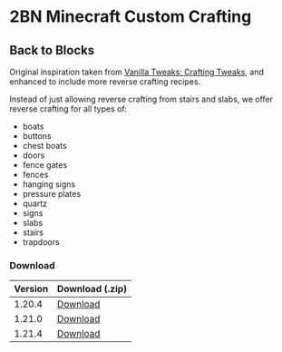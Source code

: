 # 2BN Minecraft Custom Crafting

## Back to Blocks

Original inspiration taken from [Vanilla Tweaks: Crafting Tweaks](https://vanillatweaks.net/picker/crafting-tweaks), and enhanced to include more reverse crafting recipes.

Instead of just allowing reverse crafting from stairs and slabs, we offer reverse crafting for all types of:

- boats
- buttons
- chest boats
- doors
- fence gates
- fences
- hanging signs
- pressure plates
- quartz
- signs
- slabs
- stairs
- trapdoors

### Download

| Version | Download (.zip) |
| --- | --- |
| 1.20.4 | [Download](back-to-blocks/1.20.4/2bn-reverse-crafting-VTmodified/2bn-reverse-crafting-VTmodified.zip) |
| 1.21.0 | [Download](back-to-blocks/1.21.0/2bn-back-to-blocks/2bn-back-to-blocks.zip) |
| 1.21.4 | [Download](back-to-blocks/1.21.4/2bn-back-to-blocks/2bn-back-to-blocks_1.21.4.zip) |